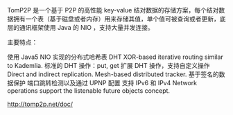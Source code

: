 TomP2P 是一个基于 P2P 的高性能 key-value 结对数据的存储方案，每个结对数据拥有一个表（基于磁盘或者内存）用来存储其值，单个值可被查询或者更新，底层的通讯框架使用 Java 的 NIO ，支持大量并发连接。

主要特点：


使用 Java5 NIO 实现的分布式哈希表 DHT
XOR-based iterative routing similar to Kademlia.
标准的 DHT 操作：put, get
扩展 DHT 操作，支持自定义操作
Direct and indirect replication.
Mesh-based distributed tracker.
基于签名的数据保护
端口跳转检测以及通过 UPNP 配置
支持 IPv6 和 IPv4
Network operations support the listenable future objects concept.


http://tomp2p.net/doc/